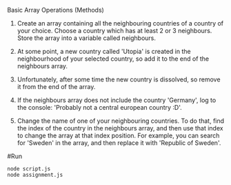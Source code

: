 Basic Array Operations (Methods)

1. Create an array containing all the neighbouring countries of a country of your choice. Choose a country which has at least 2 or 3 neighbours. Store the array into a variable called neighbours.

2. At some point, a new country called 'Utopia' is created in the neighbourhood of your selected country, so add it to the end of the neighbours array.

3. Unfortunately, after some time the new country is dissolved, so remove it from the end of the array.

4. If the neighbours array does not include the country 'Germany', log to the console: 'Probably not a central european country :D'.

5. Change the name of one of your neighbouring countries. To do that, find the index of the country in the neighbours array, and then use that index to change the array at that index position. For example, you can search for 'Sweden' in the array, and then replace it with 'Republic of Sweden'.

#Run

```
node script.js
node assignment.js
```
